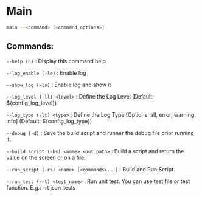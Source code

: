 
# Main

```bash
main --<command> [<command_options>]
```
 
## Commands:

`--help (h)` : Display this command help

`--log_enable (-le)` : Enable log

`--show_log (-ls)` : Enable log and show it

`--log_level (-ll) <level>` : Define the Log Level (Default: ${config_log_level})

`--log_type (-lt) <type>` : Define the Log Type [Options: all, error, warning, info] (Default: ${config_log_type})

`--debug (-d)` : Save the build script and runner the debug file prior running it.

`--build_script (-bs) <name> <out_path>` : Build a script and return the value on the screen or on a file.

`--run_script (-rs) <name> [<commands>...]` : Build and Run Script.

`--run_test (-rt) <test_name>` : Run unit test. You can use test file or test function. E.g.: -rt json_tests

